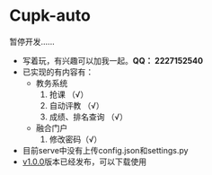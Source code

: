 # Cupk-auto
暂停开发......

- 写着玩，有兴趣可以加我一起。**QQ： 2227152540**
- 已实现的有内容有：
    - 教务系统
        1. 抢课 （√）
        2. 自动评教 （√）
        3. 成绩、排名查询 （√）
    - 融合门户
        1. 修改密码（√）
- 目前serve中没有上传config.json和settings.py
- [v1.0.0](https://github.com/NevFogtMx/cupk-auto/releases "v1.0.0")版本已经发布，可以下载使用